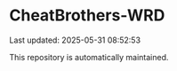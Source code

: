 # CheatBrothers-WRD

Last updated: 2025-05-31 08:52:53

This repository is automatically maintained.
